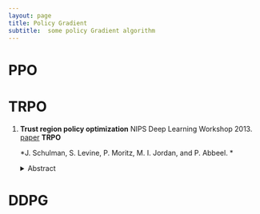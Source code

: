 ```yaml
---
layout: page
title: Policy Gradient
subtitle:  some policy Gradient algorithm
---
```


# PPO
# TRPO
1. **Trust region policy optimization** NIPS Deep Learning Workshop 2013. [paper](https://arxiv.org/abs/1312.5602) **TRPO**

    *J. Schulman, S. Levine, P. Moritz, M. I. Jordan, and P. Abbeel. *

   <details>
   <summary> Abstract </summary>
   We describe an iterative procedure for optimizing policies, with guaranteed monotonic improvement. By making several approximations to the theoretically-justified procedure, we develop a practical algorithm, called Trust Region Policy Optimization (TRPO). This algorithm is similar to natural policy gradient methods and is effective for optimizing large nonlinear policies such as neural networks. Our experiments demonstrate its robust performance on a wide variety of tasks: learning simulated robotic swimming, hopping, and walking gaits; and playing Atari games using images of the screen as input. Despite its approximations that deviate from the theory, TRPO tends to give monotonic improvement, with little tuning of hyperparameters.
   </details>

# DDPG
